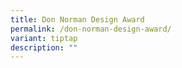 ```yaml
---
title: Don Norman Design Award
permalink: /don-norman-design-award/
variant: tiptap
description: ""
---
```

<p></p>